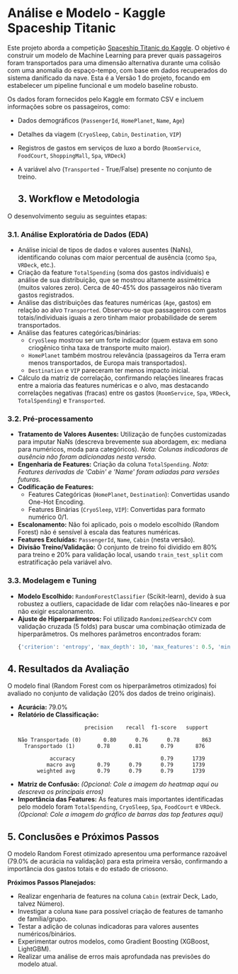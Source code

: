 # Análise e Modelo - Kaggle Spaceship Titanic 

Este projeto aborda a competição [Spaceship Titanic do Kaggle](https://www.kaggle.com/competitions/spaceship-titanic). O objetivo é construir um modelo de Machine Learning para prever quais passageiros foram transportados para uma dimensão alternativa durante uma colisão com uma anomalia do espaço-tempo, com base em dados recuperados do sistema danificado da nave. Esta é a Versão 1 do projeto, focando em estabelecer um pipeline funcional e um modelo baseline robusto.

Os dados foram fornecidos pelo Kaggle em formato CSV e incluem informações sobre os passageiros, como:

* Dados demográficos (`PassengerId`, `HomePlanet`, `Name`, `Age`)
* Detalhes da viagem (`CryoSleep`, `Cabin`, `Destination`, `VIP`)
* Registros de gastos em serviços de luxo a bordo (`RoomService`, `FoodCourt`, `ShoppingMall`, `Spa`, `VRDeck`)
* A variável alvo (`Transported` - True/False) presente no conjunto de treino.

  ## 3. Workflow e Metodologia

O desenvolvimento seguiu as seguintes etapas:

### 3.1. Análise Exploratória de Dados (EDA)

* Análise inicial de tipos de dados e valores ausentes (NaNs), identificando colunas com maior percentual de ausência (como `Spa`, `VRDeck`, etc.).
* Criação da feature `TotalSpending` (soma dos gastos individuais) e análise de sua distribuição, que se mostrou altamente assimétrica (muitos valores zero). Cerca de 40-45% dos passageiros não tiveram gastos registrados.
* Análise das distribuições das features numéricas (`Age`, gastos) em relação ao alvo `Transported`. Observou-se que passageiros com gastos totais/individuais iguais a zero tinham maior probabilidade de serem transportados.
* Análise das features categóricas/binárias:
    * `CryoSleep` mostrou ser um forte indicador (quem estava em sono criogênico tinha taxa de transporte muito maior).
    * `HomePlanet` também mostrou relevância (passageiros da Terra eram menos transportados, de Europa mais transportados).
    * `Destination` e `VIP` pareceram ter menos impacto inicial.
* Cálculo da matriz de correlação, confirmando relações lineares fracas entre a maioria das features numéricas e o alvo, mas destacando correlações negativas (fracas) entre os gastos (`RoomService`, `Spa`, `VRDeck`, `TotalSpending`) e `Transported`.

### 3.2. Pré-processamento

* **Tratamento de Valores Ausentes:** Utilização de funções customizadas para imputar NaNs (descreva brevemente sua abordagem, ex: mediana para numéricos, moda para categóricos). *Nota: Colunas indicadoras de ausência não foram adicionadas nesta versão.*
* **Engenharia de Features:** Criação da coluna `TotalSpending`. *Nota: Features derivadas de 'Cabin' e 'Name' foram adiadas para versões futuras.*
* **Codificação de Features:**
    * Features Categóricas (`HomePlanet`, `Destination`): Convertidas usando One-Hot Encoding.
    * Features Binárias (`CryoSleep`, `VIP`): Convertidas para formato numérico 0/1.
* **Escalonamento:** Não foi aplicado, pois o modelo escolhido (Random Forest) não é sensível à escala das features numéricas.
* **Features Excluídas:** `PassengerId`, `Name`, `Cabin` (nesta versão).
* **Divisão Treino/Validação:** O conjunto de treino foi dividido em 80% para treino e 20% para validação local, usando `train_test_split` com estratificação pela variável alvo.

### 3.3. Modelagem e Tuning

* **Modelo Escolhido:** `RandomForestClassifier` (Scikit-learn), devido à sua robustez a outliers, capacidade de lidar com relações não-lineares e por não exigir escalonamento.
* **Ajuste de Hiperparâmetros:** Foi utilizado `RandomizedSearchCV` com validação cruzada (5 folds) para buscar uma combinação otimizada de hiperparâmetros. Os melhores parâmetros encontrados foram:
    ```python
    {'criterion': 'entropy', 'max_depth': 10, 'max_features': 0.5, 'min_samples_leaf': 3, 'min_samples_split': 20, 'n_estimators': 879}
    ```

## 4. Resultados da Avaliação

O modelo final (Random Forest com os hiperparâmetros otimizados) foi avaliado no conjunto de validação (20% dos dados de treino originais).

* **Acurácia:** 79.0%
* **Relatório de Classificação:**
    ```
                         precision    recall  f1-score   support

    Não Transportado (0)       0.80      0.76      0.78       863
      Transportado (1)       0.78      0.81      0.79       876

              accuracy                           0.79      1739
             macro avg       0.79      0.79      0.79      1739
          weighted avg       0.79      0.79      0.79      1739
    ```
* **Matriz de Confusão:** *(Opcional: Cole a imagem do heatmap aqui ou descreva os principais erros)*
* **Importância das Features:** As features mais importantes identificadas pelo modelo foram `TotalSpending`, `CryoSleep`, `Spa`, `FoodCourt` e `VRDeck`. *(Opcional: Cole a imagem do gráfico de barras das top features aqui)*

## 5. Conclusões e Próximos Passos

O modelo Random Forest otimizado apresentou uma performance razoável (79.0% de acurácia na validação) para esta primeira versão, confirmando a importância dos gastos totais e do estado de criosono.

**Próximos Passos Planejados:**

* Realizar engenharia de features na coluna `Cabin` (extrair Deck, Lado, talvez Número).
* Investigar a coluna `Name` para possível criação de features de tamanho de família/grupo.
* Testar a adição de colunas indicadoras para valores ausentes numéricos/binários.
* Experimentar outros modelos, como Gradient Boosting (XGBoost, LightGBM).
* Realizar uma análise de erros mais aprofundada nas previsões do modelo atual.
